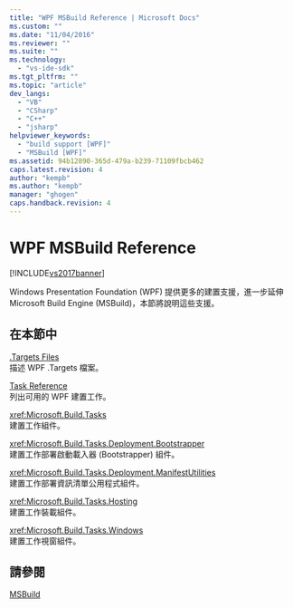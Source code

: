 ```yaml
---
title: "WPF MSBuild Reference | Microsoft Docs"
ms.custom: ""
ms.date: "11/04/2016"
ms.reviewer: ""
ms.suite: ""
ms.technology: 
  - "vs-ide-sdk"
ms.tgt_pltfrm: ""
ms.topic: "article"
dev_langs: 
  - "VB"
  - "CSharp"
  - "C++"
  - "jsharp"
helpviewer_keywords: 
  - "build support [WPF]"
  - "MSBuild [WPF]"
ms.assetid: 94b12890-365d-479a-b239-71109fbcb462
caps.latest.revision: 4
author: "kempb"
ms.author: "kempb"
manager: "ghogen"
caps.handback.revision: 4
---
```

# WPF MSBuild Reference
[!INCLUDE[vs2017banner](../code-quality/includes/vs2017banner.md)]

Windows Presentation Foundation \(WPF\) 提供更多的建置支援，進一步延伸 Microsoft Build Engine \(MSBuild\)，本節將說明這些支援。  
  
## 在本節中  
 [.Targets Files](../msbuild/wpf-dot-targets-files.md)  
 描述 WPF .Targets 檔案。  
  
 [Task Reference](../msbuild/wpf-msbuild-task-reference.md)  
 列出可用的 WPF 建置工作。  
  
 <xref:Microsoft.Build.Tasks>  
 建置工作組件。  
  
 <xref:Microsoft.Build.Tasks.Deployment.Bootstrapper>  
 建置工作部署啟動載入器 \(Bootstrapper\) 組件。  
  
 <xref:Microsoft.Build.Tasks.Deployment.ManifestUtilities>  
 建置工作部署資訊清單公用程式組件。  
  
 <xref:Microsoft.Build.Tasks.Hosting>  
 建置工作裝載組件。  
  
 <xref:Microsoft.Build.Tasks.Windows>  
 建置工作視窗組件。  
  
## 請參閱  
 [MSBuild](http://msdn.microsoft.com/zh-tw/7c49aba1-ee6c-47d8-9de1-6f29a906e20b)